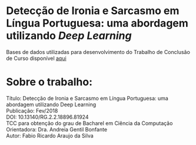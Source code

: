 # Detecção de Ironia e Sarcasmo em Língua Portuguesa: uma abordagem utilizando *Deep Learning*

Bases de dados utilizadas para desenvolvimento do Trabalho de Conclusão de Curso disponível [aqui](https://www.researchgate.net/publication/323369673_Deteccao_de_Ironia_e_Sarcasmo_em_Lingua_Portuguesa_uma_abordagem_utilizando_Deep_Learning)


# Sobre o trabalho:
Título: Detecção de Ironia e Sarcasmo em Língua Portuguesa: uma abordagem utilizando Deep Learning <br />
Publicação: Fev/2018 <br />
DOI: 10.13140/RG.2.2.18896.81924 <br />
TCC para obtenção do grau de Bacharel em Ciência da Computação <br />
Orientadora: Dra. Andreia Gentil Bonfante <br />
Autor: Fabio Ricardo Araujo da Silva <br />
